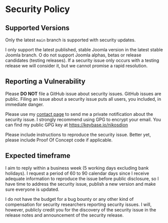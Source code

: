 # Security Policy

## Supported Versions

Only the latest `main` branch is supported with security updates.

I only support the latest published, stable Joomla version in the latest stable Joomla branch. O do not support Joomla alphas, betas or release candidates (testing releases). If a security issue only occurs with a testing release we will consider it, but we cannot promise a rapid resolution.

## Reporting a Vulnerability

Please **DO NOT** file a GitHub issue about security issues. GitHub issues are public.
Filing an issue about a security issue puts all users, you included, in immediate danger.

Please use my [contact page](https://www.dionysopoulos.me/contact-me.html?view=item) to send me a
private notification about the security issue. I strongly recommend using GPG to encrypt
your email. You can find my public GPG key at https://keybase.io/nikosdion

Please include instructions to reproduce the security issue. Better yet, please include Proof
Of Concept code if applicable.

## Expected timeframe

I aim to reply within a business week (5 working days excluding bank holidays). I request a period of 60 to 90 calendar days since I receive adequate information to reproduce the issue before public disclosure, so I have time to address the security issue, publish a new version and make sure everyone is updated.

I do not have the budget for a bug bounty or any other kind of compensation for security researchers reporting security issues. I will, however, publicly credit you for the discovery of the security issue in the release notes and announcement of the security release.